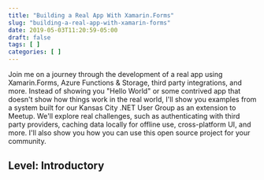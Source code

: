 ```yaml
---
title: "Building a Real App With Xamarin.Forms"
slug: "building-a-real-app-with-xamarin-forms"
date: 2019-05-03T11:20:59-05:00
draft: false
tags: [ ]
categories: [ ]
---
```


Join me on a journey through the development of a real app using Xamarin.Forms, Azure Functions & Storage, third party integrations, and more. Instead of showing you "Hello World" or some contrived app that doesn't show how things work in the real world, I'll show you examples from a system built for our Kansas City .NET User Group as an extension to Meetup. We'll explore real challenges, such as authenticating with third party providers, caching data locally for offline use, cross-platform UI, and more. I'll also show you how you can use this open source project for your community.

## Level: Introductory
